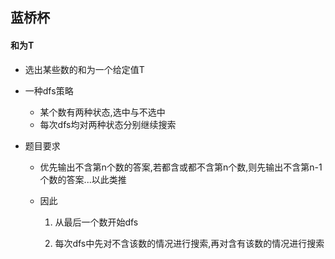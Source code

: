 ## 蓝桥杯

#### 和为T

- 选出某些数的和为一个给定值T
- 一种dfs策略
  - 某个数有两种状态,选中与不选中
  - 每次dfs均对两种状态分别继续搜索

- 题目要求

  - 优先输出不含第n个数的答案,若都含或都不含第n个数,则先输出不含第n-1个数的答案...以此类推

  - 因此

    1. 从最后一个数开始dfs

    2.	每次dfs中先对不含该数的情况进行搜索,再对含有该数的情况进行搜索

